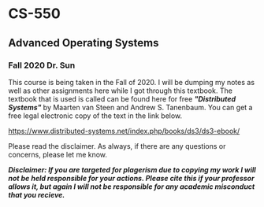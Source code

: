 # CS-550
## Advanced Operating Systems
### Fall 2020 Dr. Sun

This course is being taken in the Fall of 2020. I will be dumping my notes as well as other assignments here while I got through this textbook. The textbook that is used is called can be found here for free ***"Distributed Systems"*** by Maarten van Steen and Andrew S. Tanenbaum. You can get a free legal electronic copy of the text in the link below. 

https://www.distributed-systems.net/index.php/books/ds3/ds3-ebook/

Please read the disclaimer. As always, if there are any questions or concerns, please let me know. 

***Disclaimer: If you are targeted for plagerism due to copying my work I will not be held responsible for your actions. Please cite this if your professor allows it, but again I will not be responsible for any academic misconduct that you recieve.***

